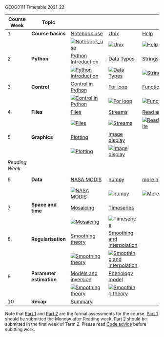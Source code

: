 GEOG0111 Timetable 2021-22



| Course Week	|  Topic	|  |  | 	| || Assessment |
|-	|-	|-	|-	|-	|-	|-	|- |
|  1	|  **Course basics**	|  [Notebook use](001_Notebook_use.ipynb)	|  [Unix](002_Unix.ipynb)	|  [Help](003_Help.ipynb)	| [Accounts](004_Accounts.ipynb) | [Packages](005_Packages.ipynb)| 
|	| |[![Notebook_use](images/icon.png)](https://web.microsoftstream.com/video/8dc459b3-d5d1-42bf-9143-07c216af1b1f) | [![Unix](images/icon.png)](https://web.microsoftstream.com/video/8b1894c1-83ad-4194-aaf3-999647c8e269)|[![Help](images/icon.png)](https://web.microsoftstream.com/video/85e92a30-45e0-4214-a3d6-25882cd479ec)|[![Accounts](images/icon.png)](https://web.microsoftstream.com/video/b836e3e2-cccc-431c-be71-c394ede23288)| [![Packages](images/icon.png)](https://web.microsoftstream.com/video/1cdd4f09-036d-45b3-88a9-451c8c1ddef0)
|  2	|  **Python** 	| [Python Introduction](010_Python_Introduction.ipynb)	| [Data Types](011_Python_data_types.ipynb) 	|  [Strings](012_Python_strings.ipynb)	| [String methods](013_Python_string_methods.ipynb) | [Groups](014_Python_groups.ipynb) |[Lists and dictionaries](060_Groups.ipynb)|
|	| |[![Python Introduction](images/icon.png)](https://web.microsoftstream.com/video/ada31325-4f42-4d6e-bd4e-69d980ccdc6e) | [![Data Types](images/icon.png)](https://web.microsoftstream.com/video/484a82d4-0159-41f5-a088-8079f511c449)|[![Strings](images/icon.png)](https://web.microsoftstream.com/video/5395e966-9d6b-4ae7-9495-bc6af514b84c)|[![String methods](images/icon.png)](https://web.microsoftstream.com/video/15c2b8a1-ee07-4b51-972f-9902b31ff7fd)| [![Groups](images/icon.png)](https://web.microsoftstream.com/video/b4e0005a-866a-4d56-bfcb-4373121979a3)
|  3	|  **Control**	| [Control in Python](015_Python_control.ipynb) 	| [For loop](016_Python_for.ipynb) 	| [Functions](017_Functions.ipynb) 	| [Scripts](018_Running_Python.ipynb) | | [Python script](061_Script.ipynb)|
|	| |[![Control in Python](images/icon.png)](https://web.microsoftstream.com/video/bca9c0f5-93f3-4e0e-9514-afbfb7636467) | [![For loop](images/icon.png)](https://web.microsoftstream.com/video/20bac8b4-2aa7-442b-bdbc-7f1e247102c1)|[![Function](images/icon.png)](https://web.microsoftstream.com/video/16fdbf94-2ae9-4679-8693-7ae8d47dd949)|[![Scripts](images/icon.png)](https://web.microsoftstream.com/video/087a1c32-9bd4-4a45-a481-826cb1f39279)
|  4	| **Files** 	|  [Files](020_Python_files.ipynb)	|  	[Streams](021_Streams.ipynb)| [Read and Write](022_Read_write_files.ipynb) 	|
|	| |[![Files](images/icon.png)](https://web.microsoftstream.com/video/89d9af9f-bd43-466e-9773-72fba61b5cc7) | [![Streams](images/icon.png)](https://web.microsoftstream.com/video/6c5e1f73-1f6a-478b-ad84-aec29ba86f0e)|[![Read_and_Write](images/icon.png)](https://web.microsoftstream.com/video/60ace003-7dbf-4b0f-b52f-fc43a3fde7f9)
|  5	| **Graphics** 	|  [Plotting](023_Plotting.ipynb)	|  [Image display](024_Image_display.ipynb)	|  	| | |[Part 1](062_Part1.ipynb) [Code advice](063_Part1_code.ipynb)|
|	| |[![Plotting](images/icon.png)](https://web.microsoftstream.com/video/58c9847b-d8f4-474f-a886-e5495a3caad0) | [![Image display](images/icon.png)](https://web.microsoftstream.com/video/3acebc5e-e0d9-4d6c-ae16-67f97943d33d)|
|  *Reading Week*	|  	|  	|  	|  	|
|  6	|**Data** 	|  [NASA MODIS](030_NASA_MODIS_Earthdata.ipynb)	|  [numpy](031_Numpy.ipynb)	|  [more numpy](032_More_numpy.ipynb)	| || [Numpy exercise](064_Numpy.ipynb)|
|	| |[![NASA MODIS](images/icon.png)](https://web.microsoftstream.com/video/4ccb5435-7d58-4a4f-a7dc-c766d5d189c4) | [![numpy](images/icon.png)](https://web.microsoftstream.com/video/63e742a0-3d7a-4b30-8608-e3d3d0bb6e61) | [![More numpy](images/icon.png)](https://web.microsoftstream.com/video/bcb063e5-a23c-47ad-9f61-78400c83efc0)
|  7	|  **Space and time**	| [Mosaicing](040_GDAL_mosaicing_and_masking.ipynb) 	|  [Timeseries](041_GDAL_timeseries.ipynb)	|  	|
|	| |[![Mosaicing](images/icon.png)](https://web.microsoftstream.com/video/cf2d7286-2b3e-471d-b13c-697020797712) | [![Timeseries](images/icon.png)](https://web.microsoftstream.com/video/126c2d15-2dda-4c76-b1aa-eb7ef0125623)
|  8	| **Regularisation** 	|  [Smoothing theory](042_Weighted_smoothing_and_interpolation.ipynb)	| [Smoothing and interpolation](043_Weighted_interpolation.ipynb) 	|  	| |  |[LAI](065_LAI.ipynb)|
|	| |[![Smoothing theory](images/icon.png)](https://web.microsoftstream.com/video/143428cb-d1f2-48bd-b064-d15c224025a4) | [![Smoothing and interpolation](images/icon.png)](https://web.microsoftstream.com/video/fe8e867a-7e36-4681-9ee3-e81fd2fab91e)
|  9	|  **Parameter estimation**	| [Models and inversion](050_Models.ipynb) 	|   [Phenology model](051_Phenology_model.ipynb) 	|  	|
|	| |[![Smoothing theory](images/icon.png)](https://web.microsoftstream.com/video/900f34b6-195c-4c53-b917-aa3aeec47c0d) | [![Smoothing theory](images/icon.png)](https://web.microsoftstream.com/video/833807e2-9353-463d-9c11-218b69a45548)
|  10	|  **Recap**	|  [Summary](070_Summary.ipynb)|  	|  	|| | [Part 2](066_Part2.ipynb)|


Note that [Part 1](062_Part1.ipynb) and [Part 2](066_Part2.ipynb) are the formal assessments for the course. [Part 1](062_Part1.ipynb) should be submitted the Monday after Reading week. [Part 2](066_Part2.ipynb) should be submitted in the first week of Term 2. Please read [Code advice](063_Part1_code.ipynb) before subitting work.
